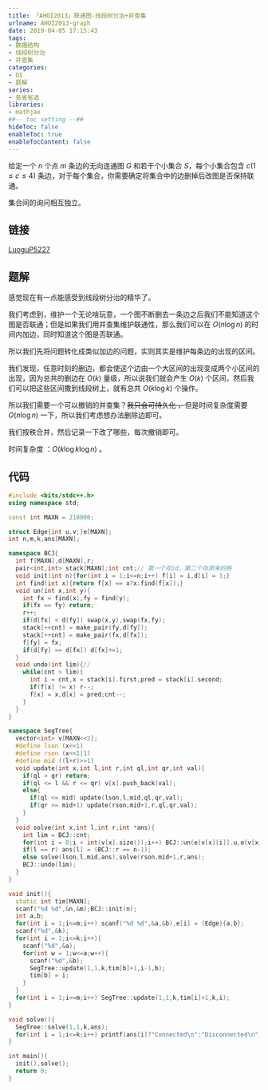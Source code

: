 ```yaml
---
title: 「AHOI2013」联通图-线段树分治+并查集
urlname: AHOI2013-graph
date: 2019-04-05 17:15:43
tags:
- 数据结构
- 线段树分治
- 并查集
categories:
- OI
- 题解
series:
- 各省省选
libraries:
- mathjax 
##-- toc setting --##
hideToc: false
enableToc: true
enableTocContent: false
---
```


给定一个 $n$ 个点 $m$ 条边的无向连通图 $G$ 和若干个小集合 $S$，每个小集合包含 $c(1 \le c \le 4)$ 条边，对于每个集合，你需要确定将集合中的边删掉后改图是否保持联通。

集合间的询问相互独立。

<!--more-->

## 链接

[LuoguP5227](https://www.luogu.org/problemnew/show/P5227)

## 题解

感觉现在有一点能感受到线段树分治的精华了。

我们考虑到，维护一个无论啥玩意，一个图不断删去一条边之后我们不能知道这个图是否联通；但是如果我们用并查集维护联通性，那么我们可以在 $O(n\log n)$ 的时间内加边，同时知道这个图是否联通。

所以我们先将问题转化成类似加边的问题，实则其实是维护每条边的出现的区间。

我们发现，任意时刻的删边，都会使这个边由一个大区间的出现变成两个小区间的出现，因为总共的删边在 $O(k)$ 量级，所以说我们就会产生 $O(k)$  个区间，然后我们可以把这些区间撒到线段树上，就有总共 $O(k \log k)$  个操作。

所以我们需要一个可以撤销的并查集？~~我只会可持久化 ，~~但是时间复杂度需要 $O(n \log n)$ 一下，所以我们考虑想办法删除边即可。

我们按秩合并，然后记录一下改了哪些，每次撤销即可。

时间复杂度 ：$O(k \log k \log n)$ 。

## 代码

```cpp
#include <bits/stdc++.h>
using namespace std;

const int MAXN = 210000;

struct Edge{int u,v;}e[MAXN];
int n,m,k,ans[MAXN];

namespace BCJ{
  int f[MAXN],d[MAXN],r;
  pair<int,int> stack[MAXN];int cnt;// 第一个存id，第二个存原来的秩
  void init(int n){for(int i = 1;i<=n;i++) f[i] = i,d[i] = 1;}
  int find(int x){return f[x] == x?x:find(f[x]);}
  void un(int x,int y){
    int fx = find(x),fy = find(y);
    if(fx == fy) return;
    r++;
    if(d[fx] < d[fy]) swap(x,y),swap(fx,fy);
    stack[++cnt] = make_pair(fy,d[fy]);
    stack[++cnt] = make_pair(fx,d[fx]);
    f[fy] = fx;
    if(d[fy] == d[fx]) d[fx]+=1;
  }
  void undo(int lim){// 
    while(cnt > lim){
      int i = cnt,x = stack[i].first,pred = stack[i].second;
      if(f[x] != x) r--;
      f[x] = x,d[x] = pred;cnt--;
    }
  }
}

namespace SegTree{
  vector<int> v[MAXN<<2];
  #define lson (x<<1)
  #define rson (x<<1|1)
  #define mid ((l+r)>>1)
  void update(int x,int l,int r,int ql,int qr,int val){
    if(ql > qr) return;
    if(ql <= l && r <= qr) v[x].push_back(val);
    else{
      if(ql <= mid) update(lson,l,mid,ql,qr,val);
      if(qr >= mid+1) update(rson,mid+1,r,ql,qr,val);
    }
  }
  void solve(int x,int l,int r,int *ans){
    int lim = BCJ::cnt;
    for(int i = 0;i < int(v[x].size());i++) BCJ::un(e[v[x][i]].u,e[v[x][i]].v);
    if(l == r) ans[l] = (BCJ::r == n-1);
    else solve(lson,l,mid,ans),solve(rson,mid+1,r,ans); 
    BCJ::undo(lim);
  }
}

void init(){
  static int tim[MAXN];
  scanf("%d %d",&n,&m);BCJ::init(n);
  int a,b;
  for(int i = 1;i<=m;i++) scanf("%d %d",&a,&b),e[i] = (Edge){a,b};
  scanf("%d",&k);
  for(int i = 1;i<=k;i++){
    scanf("%d",&a);
    for(int w = 1;w<=a;w++){
      scanf("%d",&b);
      SegTree::update(1,1,k,tim[b]+1,i-1,b);
      tim[b] = i;
    }
  }
  for(int i = 1;i<=m;i++) SegTree::update(1,1,k,tim[i]+1,k,i);
}

void solve(){
  SegTree::solve(1,1,k,ans);
  for(int i = 1;i<=k;i++) printf(ans[i]?"Connected\n":"Disconnected\n");
}

int main(){
  init(),solve();
  return 0;
}
```